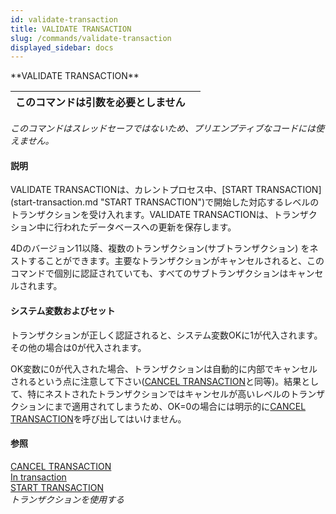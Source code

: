 ```yaml
---
id: validate-transaction
title: VALIDATE TRANSACTION
slug: /commands/validate-transaction
displayed_sidebar: docs
---
```


<!--REF #_command_.VALIDATE TRANSACTION.Syntax-->**VALIDATE TRANSACTION**<!-- END REF-->
<!--REF #_command_.VALIDATE TRANSACTION.Params-->
| このコマンドは引数を必要としません |  |
| --- | --- |

<!-- END REF-->

*このコマンドはスレッドセーフではないため、プリエンプティブなコードには使えません。*


#### 説明 

<!--REF #_command_.VALIDATE TRANSACTION.Summary-->VALIDATE TRANSACTIONは、カレントプロセス中、[START TRANSACTION](start-transaction.md "START TRANSACTION")で開始した対応するレベルのトランザクションを受け入れます。<!-- END REF-->VALIDATE TRANSACTIONは、トランザクション中に行われたデータベースへの更新を保存します。

4Dのバージョン11以降、複数のトランザクション(サブトランザクション) をネストすることができます。主要なトランザクションがキャンセルされると、このコマンドで個別に認証されていても、すべてのサブトランザクションはキャンセルされます。

#### システム変数およびセット 

トランザクションが正しく認証されると、システム変数OKに1が代入されます。その他の場合は0が代入されます。

OK変数に0が代入された場合、トランザクションは自動的に内部でキャンセルされるという点に注意して下さい([CANCEL TRANSACTION](cancel-transaction.md)と同等)。結果として、特にネストされたトランザクションではキャンセルが高いレベルのトランザクションにまで適用されてしまうため、OK=0の場合には明示的に[CANCEL TRANSACTION](cancel-transaction.md)を呼び出してはいけません。

#### 参照 

[CANCEL TRANSACTION](cancel-transaction.md)  
[In transaction](in-transaction.md)  
[START TRANSACTION](start-transaction.md)  
*トランザクションを使用する*  